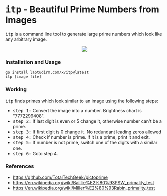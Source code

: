 # <samp>itp</samp> - Beautiful Prime Numbers from Images

<samp>itp</samp> is a command line tool to generate large prime numbers which look like any arbitrary image.

<!-- Preview -->
<div align="center">
  <a href="https://gist.github.com/raklaptudirm/fc6fd8452fefc246951efca730e9e214">
    <img src="https://user-images.githubusercontent.com/68542775/174952364-39ce9031-6ab0-4e7b-a15f-2665bdc88056.png">
  </a>
</div>


### Installation and Usage

```
go install laptudirm.com/x/itp@latest
itp [image file]
```

### Working

<samp>itp</samp> finds primes which look similar to an image using the following steps:

- <samp>step 1:</samp> Convert the image into a number. Brightness chart is "7772299408".
- <samp>step 2:</samp> If last digit is even or 5 change it, otherwise number can't be a prime.
- <samp>step 3:</samp> If first digit is 0 change it. No redundant leading zeros allowed
- <samp>step 4:</samp> Check if number is prime. If it is a prime, print it and exit.
- <samp>step 5:</samp> If number is not prime, switch one of the digits with a similar one.
- <samp>step 6:</samp> Goto step 4.

### References

- https://github.com/TotalTechGeek/pictoprime
- https://en.wikipedia.org/wiki/Baillie%E2%80%93PSW_primality_test
- https://en.wikipedia.org/wiki/Miller%E2%80%93Rabin_primality_test
